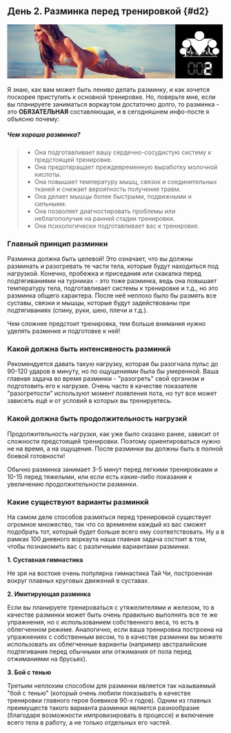 ## День 2. Разминка перед тренировкой {#d2}

![](src/img/2.jpg)

Я знаю, как вам может быть лениво делать разминку, и как хочется поскорее приступить к основной тренировке. Но, поверьте мне, если вы планируете заниматься воркаутом достаточно долго, то разминка - это **ОБЯЗАТЕЛЬНАЯ** составляющая, и в сегодняшнем инфо-посте я объясню почему: 

> 
##### Чем хороша разминка?
>
> - Она подготавливает вашу сердечно-сосудистую систему к предстоящей тренировке. 
> - Она предотвращает преждевременную выработку молочной кислоты. 
> - Она повышает температуру мышц, связок и соединительных тканей и снижает вероятность получения травм. 
> - Она делает мышцы более быстрыми, подвижными и сильными. 
> - Она позволяет диагностировать проблемы или неблагополучия на ранней стадии тренировки. 
> - Она психологически подготавливает вас к тренировке.

### Главный принцип разминки

Разминка должна быть целевой! Это означает, что вы должны разминать и разогревать те части тела, которые будут находиться под нагрузкой. Конечно, пробежка и приседания или скакалка перед подтягиваниями на турниках - это тоже разминка, ведь она повышает температуру тела, подготавливает системы к тренировке и т.д., но это разминка общего характера. После неё неплохо было бы размять все суставы, связки и мышцы, которые будут задействованы при подтягиваниях (спину, руки, шею, плечи и т.д.). 

Чем сложнее предстоит тренировка, тем больше внимания нужно уделять разминке и подготовке к ней! 

### Какой должна быть интенсивность разминкй

Рекомендуется давать такую нагрузку, которая бы разогнала пульс до 90-120 ударов в минуту, но по ощущениями была бы умеренной. Ваша главная задача во время разминки - "разогреть" свой организм и подготовить его к нагрузке. Очень часто в качестве показателя "разогретости" используют момент появления пота, но тут все может зависеть ещё и от условий в которых вы тренируетесь. 

### Какой должна быть продолжительность нагрузкй

Продолжительность нагрузки, как уже было сказано ранее, зависит от сложности предстоящей тренировки. Поэтому ориентироваться нужно не на время, а на ощущения. После разминки вы должны быть в полной боевой готовности! 

Обычно разминка занимает 3-5 минут перед легкими тренировками и 10-15 перед тяжелыми, или если есть какие-либо показания к увеличению продолжительности разминки. 

### Какие существуют варианты разминкй

На самом деле способов размяться перед тренировкой существует огромное множество, так что со временем каждый из вас сможет подобрать тот, который будет больше всего ему соответствовать. Ну а в рамках 100 дневного воркаута наша главная задача состоит в том, чтобы познакомить вас с различными вариантами разминки. 

**1. Суставная гимнастика** 

Не зря на востоке очень популярна гимнастика Тай Чи, построенная вокруг плавных круговых движений в суставах. 

**2. Имитирующая разминка** 

Если вы планируете тренироваться с утяжелителями и железом, то в качестве разминки может быть очень правильно выполнять все те же упражнения, но с использованием собственного веса, то есть в облегченном режиме. Аналогично, если ваша тренировка построена на упражнениях с собственным весом, то в качестве разминки вы можете использовать их облегченные варианты (например австралийские подтягивания перед обычными или отжимания от пола перед отжиманиями на брусьях). 

**3. Бой с тенью** 

Третьим неплохим способом для разминки является так называемый "бой с тенью" (который очень любили показывать в качестве тренировки главного героя боевиков 90-х годов). Одним из главных преимуществ такого варианта разминки является разнообразие (благодаря возможности импровизировать в процессе) и включение всего тела в работу, а не только отдельных его частей. 

